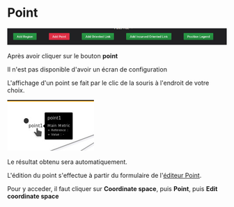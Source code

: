 
# Point



![menu](../../screenshots/panel/point.jpg)




Après avoir cliquer sur le bouton **point**



Il n'est pas disponible d'avoir un écran de configuration

L'affichage d'un point se fait par le clic de la souris à l'endroit de votre choix. 


![menu](../../screenshots/panel/point-view.jpg)


Le résultat obtenu sera automatiquement.

L'édition du point s'effectue à partir du formulaire de l'[éditeur Point](../editor/coordinates-space-point.md). 

Pour y acceder, il faut cliquer sur **Coordinate space**, puis **Point**, puis **Edit coordinate space**
